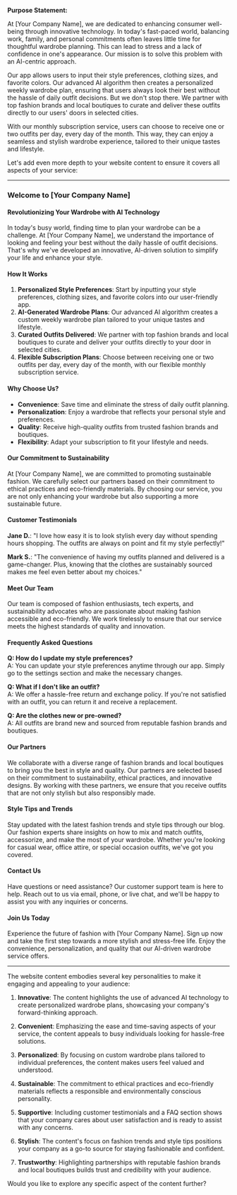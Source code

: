 **Purpose Statement:**

At [Your Company Name], we are dedicated to enhancing consumer well-being through innovative technology. In today's fast-paced world, balancing work, family, and personal commitments often leaves little time for thoughtful wardrobe planning. This can lead to stress and a lack of confidence in one's appearance. Our mission is to solve this problem with an AI-centric approach.

Our app allows users to input their style preferences, clothing sizes, and favorite colors. Our advanced AI algorithm then creates a personalized weekly wardrobe plan, ensuring that users always look their best without the hassle of daily outfit decisions. But we don't stop there. We partner with top fashion brands and local boutiques to curate and deliver these outfits directly to our users' doors in selected cities.

With our monthly subscription service, users can choose to receive one or two outfits per day, every day of the month. This way, they can enjoy a seamless and stylish wardrobe experience, tailored to their unique tastes and lifestyle. 

<!-- contents -->

Let's add even more depth to your website content to ensure it covers all aspects of your service:

---

### Welcome to [Your Company Name]

#### Revolutionizing Your Wardrobe with AI Technology

In today's busy world, finding time to plan your wardrobe can be a challenge. At [Your Company Name], we understand the importance of looking and feeling your best without the daily hassle of outfit decisions. That's why we've developed an innovative, AI-driven solution to simplify your life and enhance your style.

#### How It Works

1. **Personalized Style Preferences**: Start by inputting your style preferences, clothing sizes, and favorite colors into our user-friendly app.
2. **AI-Generated Wardrobe Plans**: Our advanced AI algorithm creates a custom weekly wardrobe plan tailored to your unique tastes and lifestyle.
3. **Curated Outfits Delivered**: We partner with top fashion brands and local boutiques to curate and deliver your outfits directly to your door in selected cities.
4. **Flexible Subscription Plans**: Choose between receiving one or two outfits per day, every day of the month, with our flexible monthly subscription service.

#### Why Choose Us?

- **Convenience**: Save time and eliminate the stress of daily outfit planning.
- **Personalization**: Enjoy a wardrobe that reflects your personal style and preferences.
- **Quality**: Receive high-quality outfits from trusted fashion brands and boutiques.
- **Flexibility**: Adapt your subscription to fit your lifestyle and needs.

#### Our Commitment to Sustainability

At [Your Company Name], we are committed to promoting sustainable fashion. We carefully select our partners based on their commitment to ethical practices and eco-friendly materials. By choosing our service, you are not only enhancing your wardrobe but also supporting a more sustainable future.

#### Customer Testimonials

**Jane D.**: "I love how easy it is to look stylish every day without spending hours shopping. The outfits are always on point and fit my style perfectly!"

**Mark S.**: "The convenience of having my outfits planned and delivered is a game-changer. Plus, knowing that the clothes are sustainably sourced makes me feel even better about my choices."

#### Meet Our Team

Our team is composed of fashion enthusiasts, tech experts, and sustainability advocates who are passionate about making fashion accessible and eco-friendly. We work tirelessly to ensure that our service meets the highest standards of quality and innovation.

#### Frequently Asked Questions

**Q: How do I update my style preferences?**  
A: You can update your style preferences anytime through our app. Simply go to the settings section and make the necessary changes.

**Q: What if I don't like an outfit?**  
A: We offer a hassle-free return and exchange policy. If you're not satisfied with an outfit, you can return it and receive a replacement.

**Q: Are the clothes new or pre-owned?**  
A: All outfits are brand new and sourced from reputable fashion brands and boutiques.

#### Our Partners

We collaborate with a diverse range of fashion brands and local boutiques to bring you the best in style and quality. Our partners are selected based on their commitment to sustainability, ethical practices, and innovative designs. By working with these partners, we ensure that you receive outfits that are not only stylish but also responsibly made.

#### Style Tips and Trends

Stay updated with the latest fashion trends and style tips through our blog. Our fashion experts share insights on how to mix and match outfits, accessorize, and make the most of your wardrobe. Whether you're looking for casual wear, office attire, or special occasion outfits, we've got you covered.

#### Contact Us

Have questions or need assistance? Our customer support team is here to help. Reach out to us via email, phone, or live chat, and we'll be happy to assist you with any inquiries or concerns.

#### Join Us Today

Experience the future of fashion with [Your Company Name]. Sign up now and take the first step towards a more stylish and stress-free life. Enjoy the convenience, personalization, and quality that our AI-driven wardrobe service offers.

---

<!-- personalities -->

The website content embodies several key personalities to make it engaging and appealing to your audience:

1. **Innovative**: The content highlights the use of advanced AI technology to create personalized wardrobe plans, showcasing your company's forward-thinking approach.

2. **Convenient**: Emphasizing the ease and time-saving aspects of your service, the content appeals to busy individuals looking for hassle-free solutions.

3. **Personalized**: By focusing on custom wardrobe plans tailored to individual preferences, the content makes users feel valued and understood.

4. **Sustainable**: The commitment to ethical practices and eco-friendly materials reflects a responsible and environmentally conscious personality.

5. **Supportive**: Including customer testimonials and a FAQ section shows that your company cares about user satisfaction and is ready to assist with any concerns.

6. **Stylish**: The content's focus on fashion trends and style tips positions your company as a go-to source for staying fashionable and confident.

7. **Trustworthy**: Highlighting partnerships with reputable fashion brands and local boutiques builds trust and credibility with your audience.

Would you like to explore any specific aspect of the content further?



